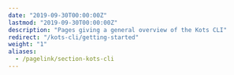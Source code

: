 ```yaml
---
date: "2019-09-30T00:00:00Z"
lastmod: "2019-09-30T00:00:00Z"
description: "Pages giving a general overview of the Kots CLI"
redirect: "/kots-cli/getting-started"
weight: "1"
aliases: 
  - /pagelink/section-kots-cli
---
```

